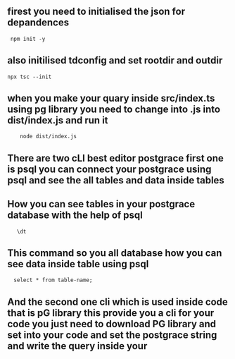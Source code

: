 ## firest you need to initialised the json for depandences 

     npm init -y
## also initilised tdconfig and set rootdir and outdir

    npx tsc --init
## when you make your quary inside src/index.ts using pg library you need to change into .js into dist/index.js and run it

        node dist/index.js
##  There are two cLI best editor postgrace first one is psql you can connect your postgrace using psql and see the all tables and data inside tables 
 ## How you can see tables in your postgrace database with the help of psql 
 
       \dt 
 ## This command so you all database how you can see data inside table using psql 
 
      select * from table-name; 

 ## And the second one cli which is used inside code that is pG library this provide you a cli for your code you just need to download PG library and set into your code and set the postgrace string and write the query inside your
